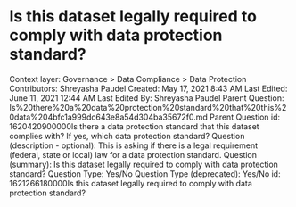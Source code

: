# Is this dataset legally required to comply with data protection standard?

Context layer: Governance > Data Compliance > Data Protection
Contributors: Shreyasha Paudel
Created: May 17, 2021 8:43 AM
Last Edited: June 11, 2021 12:44 AM
Last Edited By: Shreyasha Paudel
Parent Question: Is%20there%20a%20data%20protection%20standard%20that%20this%20data%204bfc1a999dc643e8a54d304ba35672f0.md
Parent Question id: 1620420900000Is there a data protection standard that this dataset complies with? If yes, which data protection standard?
Question (description - optional): This is asking if there is a legal requirement (federal, state or local) law for a data protection standard.
Question (summary): Is this dataset legally required to comply with data protection standard?
Question Type: Yes/No
Question Type (deprecated): Yes/No
id: 1621266180000Is this dataset legally required to comply with data protection standard?